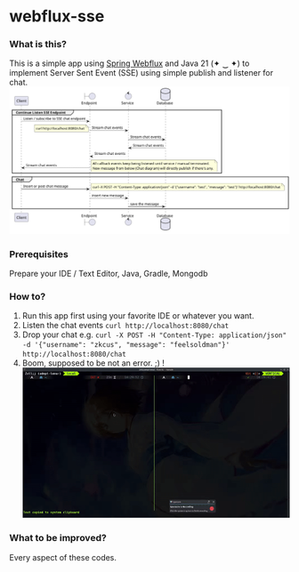 # webflux-sse
### What is this?
This is a simple app using [Spring Webflux](https://docs.spring.io/spring-framework/reference/web/webflux.html) and Java 21 (✦ ‿ ✦) to implement Server Sent Event (SSE) using simple publish and listener for chat.
![Diagram PNG](/src/main/resources/diagram.png)

### Prerequisites
Prepare your IDE / Text Editor, Java, Gradle, Mongodb

### How to?
1) Run this app first using your favorite IDE or whatever you want.
2) Listen the chat events `curl http://localhost:8080/chat`
3) Drop your chat e.g. `curl -X POST -H "Content-Type: application/json" -d '{"username": "zkcus", "message": "feelsoldman"}' http://localhost:8080/chat`
4) Boom, supposed to be not an error. ;)
!![Example GIF](/src/main/resources/example.gif)

### What to be improved?
Every aspect of these codes. 